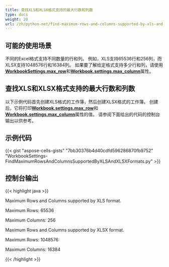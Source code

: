 ```yaml
---
title: 查找XLS和XLSX格式支持的最大行数和列数
type: docs
weight: 20
url: /zh/python-net/find-maximum-rows-and-columns-supported-by-xls-and-xlsx-formats/
---
```


## **可能的使用场景**

不同的Excel格式支持不同数量的行和列。 例如，XLS支持65536行和256列，而XLSX支持1048576行和16384列。 如果要了解给定格式支持多少行和列，请使用[**WorkbookSettings.max_row**](https://reference.aspose.com/cells/python-net/aspose.cells/workbooksettings/max_row)和[**Workbook.settings.max_column**](https://reference.aspose.com/cells/python-net/aspose.cells/workbooksettings/max_column)属性。

## **查找XLS和XLSX格式支持的最大行数和列数**

以下示例代码首先创建XLS格式的工作簿，然后创建XLSX格式的工作簿。 创建后，它将打印[**Workbook.settings.max_row**](https://reference.aspose.com/cells/python-net/aspose.cells/workbooksettings/max_row)和[**Workbook.settings.max_column**](https://reference.aspose.com/cells/python-net/aspose.cells/workbooksettings/max_column)属性的值。 请参阅下面给出的代码的控制台输出以供参考。

## **示例代码**

{{< gist "aspose-cells-gists" "7bb30376b4d40cdfd596286870fb9752" "WorkbookSettings-FindMaximumRowsAndColumnsSupportedByXLSAndXLSXFormats.py" >}}

## **控制台输出**

{{< highlight java >}}

Maximum Rows and Columns supported by XLS format.

Maximum Rows: 65536

Maximum Columns: 256

Maximum Rows and Columns supported by XLSX format.

Maximum Rows: 1048576

Maximum Columns: 16384

{{< /highlight >}}

